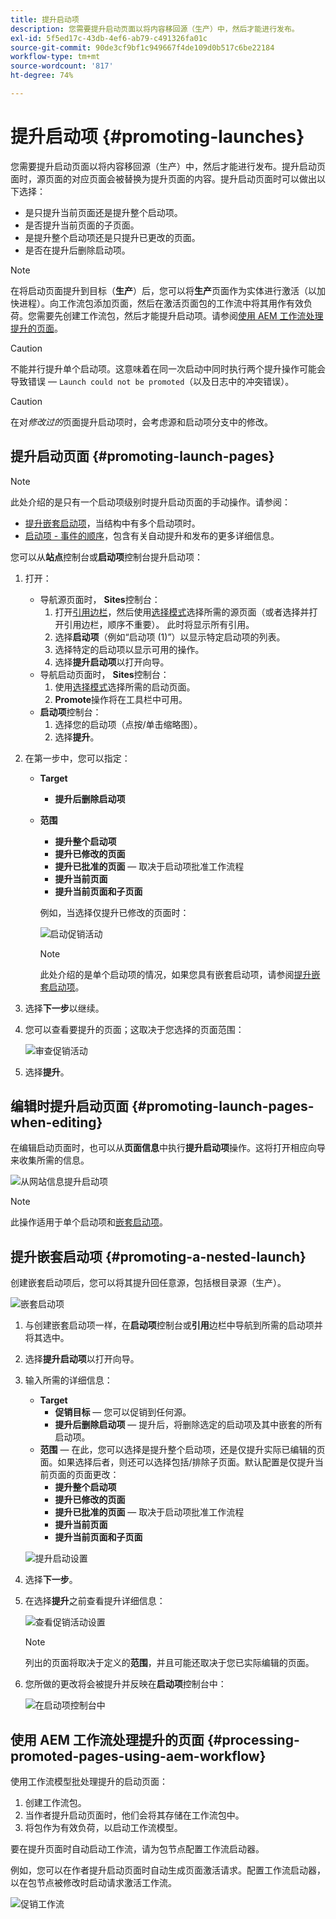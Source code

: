 ```yaml
---
title: 提升启动项
description: 您需要提升启动页面以将内容移回源（生产）中，然后才能进行发布。
exl-id: 5f5ed17c-43db-4ef6-ab79-c491326fa01c
source-git-commit: 90de3cf9bf1c949667f4de109d0b517c6be22184
workflow-type: tm+mt
source-wordcount: '817'
ht-degree: 74%

---
```


# 提升启动项  {#promoting-launches}

您需要提升启动页面以将内容移回源（生产）中，然后才能进行发布。提升启动页面时，源页面的对应页面会被替换为提升页面的内容。提升启动页面时可以做出以下选择：

* 是只提升当前页面还是提升整个启动项。
* 是否提升当前页面的子页面。
* 是提升整个启动项还是只提升已更改的页面。
* 是否在提升后删除启动项。

>[!NOTE]
>
>在将启动页面提升到目标（**生产**）后，您可以将&#x200B;**生产**&#x200B;页面作为实体进行激活（以加快进程）。向工作流包添加页面，然后在激活页面包的工作流中将其用作有效负荷。您需要先创建工作流包，然后才能提升启动项。请参阅[使用 AEM 工作流处理提升的页面](#processing-promoted-pages-using-aem-workflow)。

>[!CAUTION]
>
>不能并行提升单个启动项。这意味着在同一次启动中同时执行两个提升操作可能会导致错误 — `Launch could not be promoted`（以及日志中的冲突错误）。

>[!CAUTION]
>
>在对&#x200B;*修改过的*&#x200B;页面提升启动项时，会考虑源和启动项分支中的修改。

## 提升启动页面 {#promoting-launch-pages}

>[!NOTE]
>
>此处介绍的是只有一个启动项级别时提升启动页面的手动操作。请参阅：
>
>* [提升嵌套启动项](#promoting-a-nested-launch)，当结构中有多个启动项时。
>* [启动项 - 事件的顺序](/help/sites-cloud/authoring/launches/overview.md#launches-the-order-of-events)，包含有关自动提升和发布的更多详细信息。

>



您可以从&#x200B;**站点**&#x200B;控制台或&#x200B;**启动项**&#x200B;控制台提升启动项：

1. 打开：
   * 导航源页面时， **Sites**&#x200B;控制台：
      1. 打开[引用边栏](/help/sites-cloud/authoring/fundamentals/environment-tools.md#references)，然后使用[选择模式](/help/sites-cloud/authoring/getting-started/basic-handling.md)选择所需的源页面（或者选择并打开引用边栏，顺序不重要）。 此时将显示所有引用。
      1. 选择&#x200B;**启动项**（例如“启动项 (1)”）以显示特定启动项的列表。
      1. 选择特定的启动项以显示可用的操作。
      1. 选择&#x200B;**提升启动项**&#x200B;以打开向导。
   * 导航启动页面时， **Sites**&#x200B;控制台：
      1. 使用[选择模式](/help/sites-cloud/authoring/getting-started/basic-handling.md)选择所需的启动页面。
      1. **Promote**&#x200B;操作将在工具栏中可用。
   * **启动项**&#x200B;控制台：
      1. 选择您的启动项（点按/单击缩略图）。
      1. 选择&#x200B;**提升**。
1. 在第一步中，您可以指定：
   * **Target**
      * **提升后删除启动项**
   * **范围**
      * **提升整个启动项**
      * **提升已修改的页面**
      * **提升已批准的页面**  — 取决于启动项批准工作流程
      * **提升当前页面**
      * **提升当前页面和子页面**

      例如，当选择仅提升已修改的页面时：

      ![启动促销活动](/help/sites-cloud/authoring/assets/launches-promote.png)

      >[!NOTE]
      >
      >此处介绍的是单个启动项的情况，如果您具有嵌套启动项，请参阅[提升嵌套启动项](#promoting-a-nested-launch)。
1. 选择&#x200B;**下一步**&#x200B;以继续。
1. 您可以查看要提升的页面；这取决于您选择的页面范围：

   ![审查促销活动](/help/sites-cloud/authoring/assets/launches-promote-review.png)

1. 选择&#x200B;**提升**。

## 编辑时提升启动页面  {#promoting-launch-pages-when-editing}

在编辑启动页面时，也可以从&#x200B;**页面信息**&#x200B;中执行&#x200B;**提升启动项**&#x200B;操作。这将打开相应向导来收集所需的信息。

![从网站信息提升启动项](/help/sites-cloud/authoring/assets/launches-promote-page-info.png)

>[!NOTE]
>
>此操作适用于单个启动项和[嵌套启动项](#promoting-a-nested-launch)。

## 提升嵌套启动项  {#promoting-a-nested-launch}

创建嵌套启动项后，您可以将其提升回任意源，包括根目录源（生产）。

![嵌套启动项](/help/sites-cloud/authoring/assets/launches-promoting-nested.png)

1. 与创建嵌套启动项一样，在&#x200B;**启动项**&#x200B;控制台或&#x200B;**引用**&#x200B;边栏中导航到所需的启动项并将其选中。
1. 选择&#x200B;**提升启动项**&#x200B;以打开向导。
1. 输入所需的详细信息：
   * **Target**
      * **促销目标**  — 您可以促销到任何源。
      * **提升后删除启动项**  — 提升后，将删除选定的启动项及其中嵌套的所有启动项。
   * **范围**  — 在此，您可以选择是提升整个启动项，还是仅提升实际已编辑的页面。如果选择后者，则还可以选择包括/排除子页面。默认配置是仅提升当前页面的页面更改：
      * **提升整个启动项**
      * **提升已修改的页面**
      * **提升已批准的页面**  — 取决于启动项批准工作流程
      * **提升当前页面**
      * **提升当前页面和子页面**

   ![提升启动设置](/help/sites-cloud/authoring/assets/launches-promote-settings.png)

1. 选择&#x200B;**下一步**。
1. 在选择&#x200B;**提升**&#x200B;之前查看提升详细信息：

   ![查看促销活动设置](/help/sites-cloud/authoring/assets/launches-promote-review-2.png)

   >[!NOTE]
   >
   >列出的页面将取决于定义的&#x200B;**范围**，并且可能还取决于您已实际编辑的页面。

1. 您所做的更改将会被提升并反映在&#x200B;**启动项**&#x200B;控制台中：

   ![在启动项控制台中](/help/sites-cloud/authoring/assets/launches-console.png)

## 使用 AEM 工作流处理提升的页面 {#processing-promoted-pages-using-aem-workflow}

使用工作流模型批处理提升的启动页面：

1. 创建工作流包。
1. 当作者提升启动页面时，他们会将其存储在工作流包中。
1. 将包作为有效负荷，以启动工作流模型。

要在提升页面时自动启动工作流，请为包节点配置工作流启动器。<!--To start a workflow automatically when pages are promoted, [configure a workflow launcher](/help/sites-administering/workflows-starting.md#workflows-launchers) for the package node.-->

例如，您可以在作者提升启动页面时自动生成页面激活请求。配置工作流启动器，以在包节点被修改时启动请求激活工作流。

![促销工作流](/help/sites-cloud/authoring/assets/launches-create-workflow.png)
